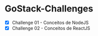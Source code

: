 # GoStack-Challenges

- [x] Challenge 01 - Conceitos de NodeJS 
- [x] Challenge 02 - Conceitos de ReactJS 